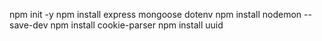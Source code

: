 npm init -y
npm install express mongoose dotenv
npm install nodemon --save-dev
npm install cookie-parser
npm install uuid